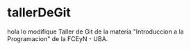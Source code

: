 # tallerDeGit
hola lo modifique
Taller de Git de la materia "Introduccion a la Programacion" de la FCEyN - UBA.
